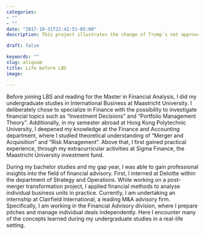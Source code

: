 ```yaml
---
categories:
- ""
- ""
date: "2017-10-31T22:42:51-05:00"
description: This project illustrates the change of Trump´s net approval rate since 2017 

draft: false

keywords: ""
slug: aliquam
title: Life before LBS 
image: 

---
```


Before joining LBS and reading for the Master in Financial Analysis, I did my undergraduate studies in International Business at Maastricht University. I deliberately chose to specialize in Finance with the possibility to investigate financial topics such as “Investment Decisions” and “Portfolio Management Theory”. Additionally, in my semester abroad at Hong Kong Polytechnic University, I deepened my knowledge at the Finance and Accounting department, where I studied theoretical understanding of “Merger and Acquisition” and “Risk Management”. Above that, I first gained practical experience, through my extracurricular activities at Sigma Finance, the Maastricht University investment fund.

During my bachelor studies and my gap year, I was able to gain professional insights into the field of financial advisory. First, I interned at Deloitte within the department of Strategy and Operations. While working on a post-merger transformation project, I applied financial methods to analyse individual business units in practice. Currently, I am undertaking an internship at Clairfield International, a leading M&A advisory firm. Specifically, I am working in the Financial Advisory division, where I prepare pitches and manage individual deals independently. Here I encounter many of the concepts learned during my undergraduate studies in a real-life setting. 